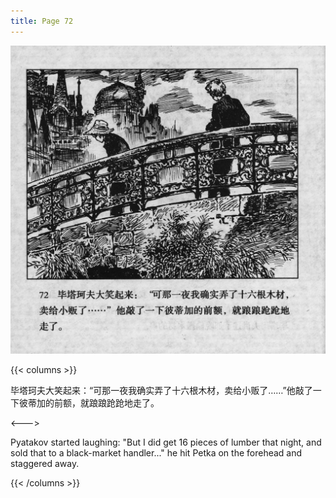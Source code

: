 ```yaml
---
title: Page 72
---
```


![biao page](./../../images/biao/seifert0726_biao_0076_072.jpg)

{{< columns >}}

毕塔珂夫大笑起来：“可那一夜我确实弄了十六根木材，卖给小贩了……”他敲了一下彼蒂加的前额，就踉踉跄跄地走了。

<--->

Pyatakov started laughing: "But I did get 16 pieces of lumber that night, and sold that to a black-market handler..." he hit Petka on the forehead and staggered away.

{{< /columns >}}
